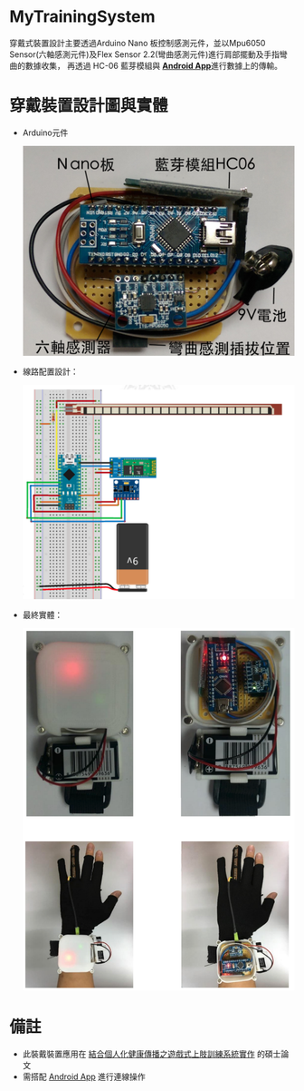 # MyTrainingSystem

穿戴式裝置設計主要透過Arduino Nano 板控制感測元件，並以Mpu6050 Sensor(六軸感測元件)及Flex Sensor 2.2(彎曲感測元件)進行肩部擺動及手指彎曲的數據收集，
再透過 HC-06 藍芽模組與 [**Android App**](https://github.com/percyku/HandTrainSystem2)進行數據上的傳輸。


# 穿戴裝置設計圖與實體

- Arduino元件

  [<img src="images/arduino-sensor.png">](https://github.com/percyku/MyTrainningSystem/blob/master/images/arduino-sensor.png)



- 線路配置設計：

   [<img src="images/electrical-diagram.png">](https://github.com/percyku/MyTrainningSystem/blob/master/images/electrical-diagram.png)


- 最終實體：

   [<img src="images/final-entity.png">](https://github.com/percyku/MyTrainningSystem/blob/master/images/final-entity.png)



# 備註

- 此裝戴裝置應用在 [結合個人化健康傳播之遊戲式上肢訓練系統實作](https://ndltd.ncl.edu.tw/cgi-bin/gs32/gsweb.cgi/login?o=dnclcdr&s=id=%22105NTPT0787030%22.&searchmode=basic) 的碩士論文
- 需搭配 [Android App](https://github.com/percyku/HandTrainSystem2) 進行連線操作
